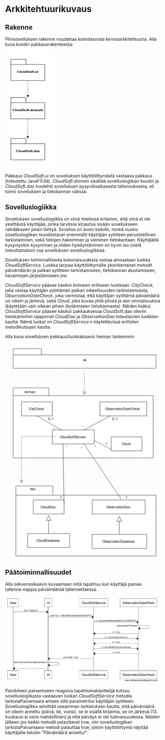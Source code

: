 # Arkkitehtuurikuvaus

## Rakenne
Pilvisovelluksen rakenne noudattaa kolmitasoista kerrosarkkitehtuuria. Alla kuva koodin pakkausrakenteesta:

<img src="https://raw.githubusercontent.com/civuaine/OTM2018_harjoitustyo/master/Dokumentaatio/EditedCloudSoft.png" width="160">

Pakkaus _CloudSoft.ui_ on sovelluksen käyttöliittymästä vastaava pakkaus (toteutettu JavaFX:llä). _CloudSoft.domain_ sisältää sovelluslogiikan koodin ja _CloudSoft.dao_ huolehtii sovelluksen pysyväisaikasesta tallennuksesta, eli toimii sovelluksen ja tietokannan välissä.

## Sovelluslogiikka
Sovelluksen sovelluslogiikka on siinä mielessä erilainen, että siinä ei ole yksittäistä käyttäjää, jonka tarvitsisi kirjautua sisään sovellukseen nähdäkseen jotain tiettyä. Sovellus on avoin kaikille, minkä vuoksi sovelluslogiikan muodostavat enemmälti käyttäjän syötteen perusteellinen tarkistaminen, sekä tietojen hakeminen ja vieminen tietokantaan. Käyttäjältä kysymysten kysyminen ja niiden hyödyntäminen on hyvin iso (vielä toteuttamaton) osa sovelluksen sovelluslogiikkaa.

Sovelluksen toiminnallisesta kokonaisuudesta vastaa ainoastaan luokka _CloudSoftService_. Luokka tarjoaa käyttöliittymälle yksinkertaiset metodit päivämäärän ja paikan syötteen tarkistamiseen, tietokannan alustamiseen, havaintojen järjestämiseen jne.

_CloudSoftService_ pääsee käsiksi kolmeen erilliseen luokkaan: _CityCheck_, joka vastaa käyttäjän syöttämän paikan oikeellisuuden tarkistamisesta, _ObservationDateCheck_, joka varmistaa, että käyttäjän syöttämä päivämäärä on oikein ja järkevä, sekä _Cloud_, joka kuvaa yhtä pilveä ja sen ominaisuuksia (käytetään vain oikean pilven löytämiseen tietokannasta). Näiden lisäksi _CloudSoftService_ pääsee käsiksi pakkauksessa CloudSoft.dao oleviin tietokantoihin rajapinnat _CloudDao_ ja _ObservationDao_ toteuttavien luokkien kautta. Nämä luokat on _CloudSoftService_:n käytettävissä erillisten metodikutsujen kautta.

Alla kuva sovelluksen pakkaus/luokkakaavio hieman tarkemmin:

<img src="https://raw.githubusercontent.com/civuaine/OTM2018_harjoitustyo/master/Dokumentaatio/Luokkakaavio.png" width="500">


## Päätoiminnallisuudet

Alla sekvenssikaavio kuvaamaan mitä tapahtuu kun käyttäjä painaa tallenna-nappia päivämäärää tallennettaessa.

<img src="https://raw.githubusercontent.com/civuaine/OTM2018_harjoitustyo/master/Dokumentaatio/paivays_sekvenssikaavio.png" width="500">

Painikkeen painamiseen reagoiva tapahtumakäsittelijä kutsuu sovelluslogiikasta vastaavan luokan _CloudSoftService_ metodia tarkistaPaivamaara antaen sille parametriksi käyttäjän syötteen. Sovelluslogiikka selvittää useamman tarkistuksen kautta, että päivämäärä on oikein annettu (päivä, kk, vuosi), se ei sisällä kirjaimia, se on järkevä (13. kuukausi ei esim mahdollinen) ja että päiväys ei ole tulevaisuudessa. Näiden jälkeen jos kaikki metodit palauttavat true, niin sovelluslogiikan tarkistaPaivamaara-metodi palauttaa true, jolloin käyttöliittymä näyttää käyttäjälle tekstin "Päivämäärä annettu!".
